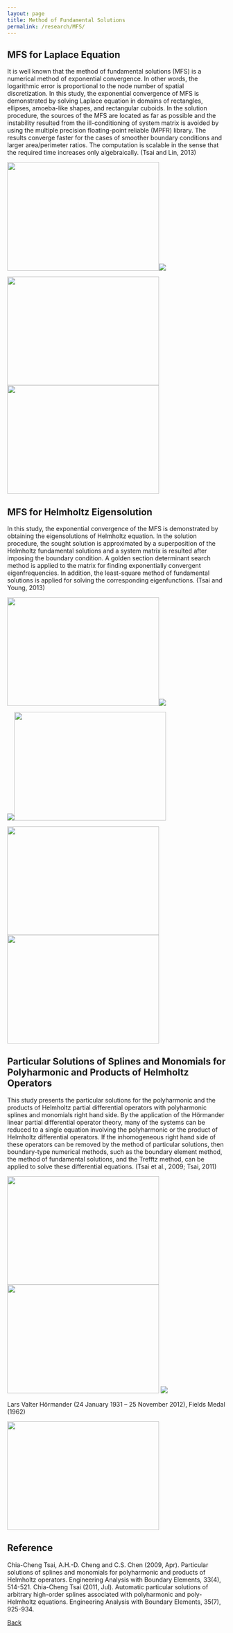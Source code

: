 ```yaml
---
layout: page
title: Method of Fundamental Solutions
permalink: /research/MFS/
---
```

## MFS for Laplace Equation

It is well known that the method of fundamental solutions (MFS) is a numerical method of exponential convergence. 
In other words, the logarithmic error is proportional to the node number of spatial discretization. 
In this study, the exponential convergence of MFS is demonstrated by solving Laplace equation in domains of rectangles, ellipses, amoeba-like shapes, and rectangular cuboids. 
In the solution procedure, the sources of the MFS are located as far as possible and the instability resulted from the ill-conditioning of system matrix is avoided by using the multiple precision floating-point reliable (MPFR) library. 
The results converge faster for the cases of smoother boundary conditions and larger area/perimeter ratios. The computation is scalable in the sense that the required time increases only algebraically. (Tsai and Lin, 2013)

<img src="https://raw.githubusercontent.com/FiniteTsai/FiniteTsai.github.io/master/images/research/MFS%20%26%20MPS/MFS-1%20.png" width ="350" height="250"><img src="https://raw.githubusercontent.com/FiniteTsai/FiniteTsai.github.io/master/images/research/MFS%20%26%20MPS/MFS-10.png">

<img src="https://raw.githubusercontent.com/FiniteTsai/FiniteTsai.github.io/master/images/research/MFS%20%26%20MPS/MFS-2.png" width ="350" height="250"><img src="https://raw.githubusercontent.com/FiniteTsai/FiniteTsai.github.io/master/images/research/MFS%20%26%20MPS/MFS-3.png" width ="350" height="250">

## MFS for Helmholtz Eigensolution
In this study, the exponential convergence of the MFS is demonstrated by obtaining the eigensolutions of Helmholtz equation. In the solution procedure, the sought solution is approximated by a superposition of the Helmholtz fundamental solutions and a system matrix is resulted after imposing the boundary condition. A golden section determinant search method is applied to the matrix for finding exponentially convergent eigenfrequencies. In addition, the least-square method of fundamental solutions is applied for solving the corresponding eigenfunctions. (Tsai and Young, 2013)

<img src="https://raw.githubusercontent.com/FiniteTsai/FiniteTsai.github.io/master/images/research/MFS%20%26%20MPS/MFS-4.png" width ="350" height="250"><img src="https://raw.githubusercontent.com/FiniteTsai/FiniteTsai.github.io/master/images/research/MFS%20%26%20MPS/MFS-14.png">

<img src="https://raw.githubusercontent.com/FiniteTsai/FiniteTsai.github.io/master/images/research/MFS%20%26%20MPS/MFS-12.png"><img src="https://raw.githubusercontent.com/FiniteTsai/FiniteTsai.github.io/master/images/research/MFS%20%26%20MPS/MFS-11.png" width ="350" height="250">

<img src="https://raw.githubusercontent.com/FiniteTsai/FiniteTsai.github.io/master/images/research/MFS%20%26%20MPS/MFS-13.png" width ="350" height="250"><img src="https://raw.githubusercontent.com/FiniteTsai/FiniteTsai.github.io/master//images/research/MFS%20%26%20MPS/MFS-5.png" width ="350" height="250">

## Particular Solutions of Splines and Monomials for Polyharmonic and Products of Helmholtz Operators

This study presents the particular solutions for the polyharmonic and the products of Helmholtz partial differential operators with polyharmonic splines and monomials right hand side. By the application of the Hörmander linear partial differential operator theory, many of the systems can be reduced to a single equation involving the polyharmonic or the product of Helmholtz differential operators. If the inhomogeneous right hand side of these operators can be removed by the method of particular solutions, then boundary-type numerical methods, such as the boundary element method, the method of fundamental solutions, and the Trefftz method, can be applied to solve these differential equations. (Tsai et al., 2009; Tsai, 2011)

<img src="https://raw.githubusercontent.com/FiniteTsai/FiniteTsai.github.io/master/images/research/MFS%20%26%20MPS/MFS-9.png" width ="350" height="250">
<img src="https://raw.githubusercontent.com/FiniteTsai/FiniteTsai.github.io/master/images/research/MFS%20%26%20MPS/MFS-16.png" width ="350" height="250">


<img src="https://raw.githubusercontent.com/FiniteTsai/FiniteTsai.github.io/master/images/research/MFS%20%26%20MPS/MFS-17.png">

Lars Valter Hörmander (24 January 1931 – 25 November 2012), Fields Medal (1962)

<img src="https://raw.githubusercontent.com/FiniteTsai/FiniteTsai.github.io/master/images/research/MFS%20%26%20MPS/MFS-15.png" width ="350" height="250">

## Reference
Chia-Cheng Tsai, A.H.-D. Cheng and C.S. Chen (2009, Apr). Particular solutions of splines and monomials for polyharmonic and products of Helmholtz operators. Engineering Analysis with Boundary Elements, 33(4), 514-521.
Chia-Cheng Tsai (2011, Jul). Automatic particular solutions of arbitrary high-order splines associated with polyharmonic and poly-Helmholtz equations. Engineering Analysis with Boundary Elements, 35(7), 925-934.

[Back](https://finitetsai.github.io/research)
